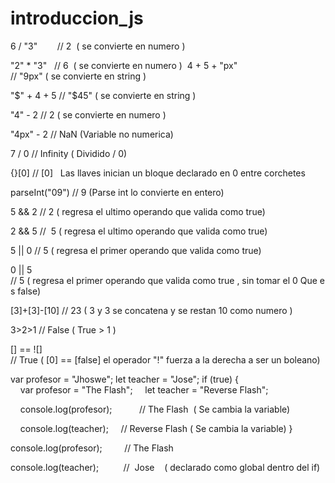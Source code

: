 # introduccion_js

6 / "3"        
 // 2  ( se convierte en numero )  
 
 "2" * "3"   
 // 6  ( se convierte en numero )  
 4 + 5 + "px"     
 // "9px" ( se convierte en string )  
 
 "$" + 4 + 5 
 // "$45" ( se convierte en string )  
 
 "4" - 2 
 // 2 ( se convierte en numero )  
 
 "4px" - 2 
 // NaN (Variable no numerica) 
 
 7 / 0 
 // Infinity ( Dividido / 0) 
 
 {}[0] 
 // [0]   Las llaves inician un bloque declarado en 0 entre corchetes 
 
 parseInt("09") 
 // 9 (Parse int lo convierte en entero) 
 
 5 && 2 
 // 2 ( regresa el ultimo operando que valida como true)  
 
 2 && 5 
 //  5 ( regresa el ultimo operando que valida como true)  
 
 5 || 0 
 // 5 ( regresa el primer operando que valida como true) 
 
 0 || 5 
 // 5 ( regresa el primer operando que valida como true , sin tomar el 0 Que es false) 
 
 [3]+[3]-[10] 
 // 23 ( 3 y 3 se concatena y se restan 10 como numero ) 
 
 3>2>1 
 // False ( True > 1 ) 
 
 [] == ![] 
 // True ( [0] == [false] el operador "!" fuerza a la derecha a ser un boleano) 
  
  
 var profesor = "Jhoswe"; 
 let teacher = "Jose"; 
 if (true) { 
     var profesor = "The Flash"; 
     let teacher = "Reverse Flash";
     
     console.log(profesor);       
     // The Flash  ( Se cambia la variable) 
     
     console.log(teacher); 
     // Reverse Flash ( Se cambia la variable) 
 } 
 
 console.log(profesor);         
 // The Flash
 
 console.log(teacher);          
 //  Jose    ( declarado como global dentro del if)
